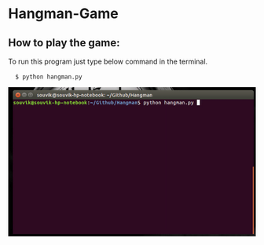 # Hangman-Game

## How to play the game:

To run this program just type below command in the terminal.

```
  $ python hangman.py
```


![](hangman1.gif)
